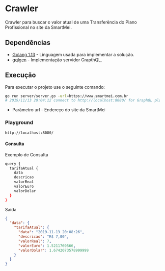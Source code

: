 # Crawler

Crawler para buscar o valor atual de uma Transferência do Plano Profissional no site da SmartMei.

## Dependências

 - [Golang 1.13](https://golang.org/) - Linguagem usada para implementar a solução.
 - [gqlgen](https://github.com/99designs/gqlgen/) - Implementação servidor GrapthQL.

## Execução

Para executar o projeto use o seguinte comando:

```sh
go run server/server.go -url=https://www.smartmei.com.br
# 2019/11/13 20:04:12 connect to http://localhost:8080/ for GraphQL playground
```

 - Parâmetro url - Endereço do site da SmartMei 

### Playground

```sh
http://localhost:8080/
```

#### Consulta

Exemplo de Consulta

```sh
query {
  tarifaAtual {
    data
    descricao
    valorReal
    valorEuro
    valorDolar
  }
}
```

Saída

```json
{
  "data": {
    "tarifaAtual": {
      "data": "2019-11-13 20:08:26",
      "descricao": "R$ 7,00",
      "valorReal": 7,
      "valorEuro": 1.5211769566,
      "valorDolar": 1.6742073578999999
    }
  }
}
```
